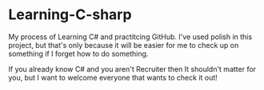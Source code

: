 # Learning-C-sharp
My process of Learning C# and practitcing GitHub. 
I've used polish in this project, but that's only because it will be easier for me to check up on something
 if I forget how to do something.

If you already know C# and you aren't Recruiter then It shouldn't matter for you,
but I want to welcome everyone that wants to check it out!
